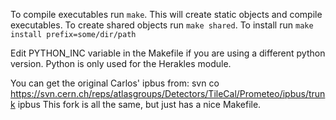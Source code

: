 To compile executables run `make`. This will create static objects and compile executables.
To create shared objects run `make shared`.
To install run `make install prefix=some/dir/path`

Edit PYTHON_INC variable in the Makefile if you are using a different python version.
Python is only used for the Herakles module.

You can get the original Carlos' ipbus from:
svn co https://svn.cern.ch/reps/atlasgroups/Detectors/TileCal/Prometeo/ipbus/trunk ipbus
This fork is all the same, but just has a nice Makefile.
